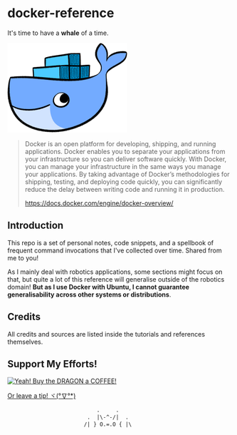 # docker-reference

It's time to have a **whale** of a time.

![img](assets/whale20logo332_5.png)

> Docker is an open platform for developing, shipping, and running applications. Docker enables you to separate your applications from your infrastructure so you can deliver software quickly. With Docker, you can manage your infrastructure in the same ways you manage your applications. By taking advantage of Docker’s methodologies for shipping, testing, and deploying code quickly, you can significantly reduce the delay between writing code and running it in production.
>
> <https://docs.docker.com/engine/docker-overview/>



## Introduction

This repo is a set of personal notes, code snippets, and a spellbook of frequent command invocations that I've collected over time. Shared from me to you!

As I mainly deal with robotics applications, some sections might focus on that, but quite a lot of this reference will generalise outside of the robotics domain! **But as I use Docker with Ubuntu, I cannot guarantee generalisability across other systems or distributions**.



## Credits

All credits and sources are listed inside the tutorials and references themselves.



## Support My Efforts!

 [![Yeah! Buy the DRAGON a COFFEE!](../../Docs%20and%20Learning/docker-reference/assets/COFFEE%20BUTTON%20%E3%83%BE(%C2%B0%E2%88%87%C2%B0%5E).png)](https://www.buymeacoffee.com/methylDragon)

[Or leave a tip! ヾ(°∇°*)](https://www.paypal.me/methylDragon)



```
                            .     .
                         .  |\-^-/|  .    
                        /| } O.=.O { |\
```